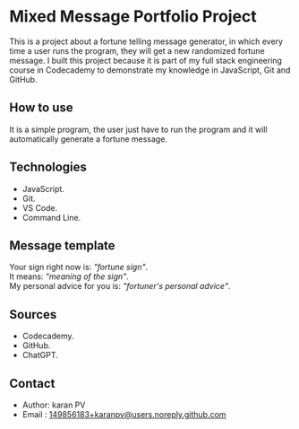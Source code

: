 # Mixed Message Portfolio Project
                        
This is a project about a fortune telling message generator, in which every time a user runs the program, they will get a new randomized fortune message. I built this project because it is part of my full stack engineering course in Codecademy to demonstrate my knowledge in JavaScript, Git and GitHub.

## How to use

It is a simple program, the user just have to run the program and it will automatically generate a fortune message.

## Technologies

- JavaScript.
- Git.
- VS Code.
- Command Line.

## Message template

Your sign right now is: _"fortune sign"_.\
It means: _"meaning of the sign"_.\
My personal advice for you is: _"fortuner's personal advice"_.

## Sources
    
- Codecademy.
- GitHub.
- ChatGPT.

## Contact

- Author: karan PV
- Email : 149856183+karanpv@users.noreply.github.com




